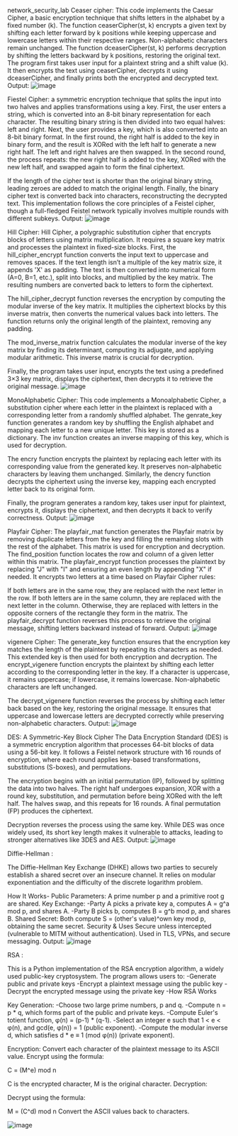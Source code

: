 network_security_lab
Ceaser cipher: This code implements the Caesar Cipher, a basic encryption technique that shifts letters in the alphabet by a fixed number (k). The function ceaserCipher(st, k) encrypts a given text by shifting each letter forward by k positions while keeping uppercase and lowercase letters within their respective ranges. Non-alphabetic characters remain unchanged.
The function dceaserCipher(st, k) performs decryption by shifting the letters backward by k positions, restoring the original text. The program first takes user input for a plaintext string and a shift value (k). It then encrypts the text using ceaserCipher, decrypts it using dceaserCipher, and finally prints both the encrypted and decrypted text.
Output:
![image](https://github.com/user-attachments/assets/d1ff95f6-2729-40c5-a7b4-f41aa24d5c2a)


Fiestel Cipher: a symmetric encryption technique that splits the input into two halves and applies transformations using a key. First, the user enters a string, which is converted into an 8-bit binary representation for each character. The resulting binary string is then divided into two equal halves: left and right.
Next, the user provides a key, which is also converted into an 8-bit binary format. In the first round, the right half is added to the key in binary form, and the result is XORed with the left half to generate a new right half. The left and right halves are then swapped. In the second round, the process repeats: the new right half is added to the key, XORed with the new left half, and swapped again to form the final ciphertext.

If the length of the cipher text is shorter than the original binary string, leading zeroes are added to match the original length. Finally, the binary cipher text is converted back into characters, reconstructing the decrypted text. This implementation follows the core principles of a Feistel cipher, though a full-fledged Feistel network typically involves multiple rounds with different subkeys.
Output:
![image](https://github.com/user-attachments/assets/f09e1fb8-ff49-4ca9-aeea-fafda41c9d0c)


Hill Cipher: Hill Cipher, a polygraphic substitution cipher that encrypts blocks of letters using matrix multiplication. It requires a square key matrix and processes the plaintext in fixed-size blocks.
First, the hill_cipher_encrypt function converts the input text to uppercase and removes spaces. If the text length isn’t a multiple of the key matrix size, it appends 'X' as padding. The text is then converted into numerical form (A=0, B=1, etc.), split into blocks, and multiplied by the key matrix. The resulting numbers are converted back to letters to form the ciphertext.

The hill_cipher_decrypt function reverses the encryption by computing the modular inverse of the key matrix. It multiplies the ciphertext blocks by this inverse matrix, then converts the numerical values back into letters. The function returns only the original length of the plaintext, removing any padding.

The mod_inverse_matrix function calculates the modular inverse of the key matrix by finding its determinant, computing its adjugate, and applying modular arithmetic. This inverse matrix is crucial for decryption.

Finally, the program takes user input, encrypts the text using a predefined 3×3 key matrix, displays the ciphertext, then decrypts it to retrieve the original message.
![image](https://github.com/user-attachments/assets/42ab7bb1-f1fc-451f-b752-b10838a6090a)


MonoAlphabetic Cipher: This code implements a Monoalphabetic Cipher, a substitution cipher where each letter in the plaintext is replaced with a corresponding letter from a randomly shuffled alphabet.
The genrate_key function generates a random key by shuffling the English alphabet and mapping each letter to a new unique letter. This key is stored as a dictionary. The inv function creates an inverse mapping of this key, which is used for decryption.

The encry function encrypts the plaintext by replacing each letter with its corresponding value from the generated key. It preserves non-alphabetic characters by leaving them unchanged. Similarly, the dencry function decrypts the ciphertext using the inverse key, mapping each encrypted letter back to its original form.

Finally, the program generates a random key, takes user input for plaintext, encrypts it, displays the ciphertext, and then decrypts it back to verify correctness.
Output:
![image](https://github.com/user-attachments/assets/a8c743d9-5062-471d-967b-2587c3543012)


Playfair Cipher: The playfair_mat function generates the Playfair matrix by removing duplicate letters from the key and filling the remaining slots with the rest of the alphabet. This matrix is used for encryption and decryption. The find_position function locates the row and column of a given letter within this matrix.
The playfair_encrypt function processes the plaintext by replacing "J" with "I" and ensuring an even length by appending "X" if needed. It encrypts two letters at a time based on Playfair Cipher rules:

If both letters are in the same row, they are replaced with the next letter in the row. If both letters are in the same column, they are replaced with the next letter in the column. Otherwise, they are replaced with letters in the opposite corners of the rectangle they form in the matrix. The playfair_decrypt function reverses this process to retrieve the original message, shifting letters backward instead of forward.
Output:
![image](https://github.com/user-attachments/assets/ef988f8b-4254-4990-8f75-fd7a0be02366)


vigenere Cipher: The generate_key function ensures that the encryption key matches the length of the plaintext by repeating its characters as needed. This extended key is then used for both encryption and decryption.
The encrypt_vigenere function encrypts the plaintext by shifting each letter according to the corresponding letter in the key. If a character is uppercase, it remains uppercase; if lowercase, it remains lowercase. Non-alphabetic characters are left unchanged.

The decrypt_vigenere function reverses the process by shifting each letter back based on the key, restoring the original message. It ensures that uppercase and lowercase letters are decrypted correctly while preserving non-alphabetic characters.
Output:
![image](https://github.com/user-attachments/assets/5fec9b19-c2c5-44cb-bd47-65a3f9a01b87)

DES:
A Symmetric-Key Block Cipher
The Data Encryption Standard (DES) is a symmetric encryption algorithm that processes 64-bit blocks of data using a 56-bit key. It follows a Feistel network structure with 16 rounds of encryption, where each round applies key-based transformations, substitutions (S-boxes), and permutations.  

The encryption begins with an initial permutation (IP), followed by splitting the data into two halves. The right half undergoes expansion, XOR with a round key, substitution, and permutation before being XORed with the left half. The halves swap, and this repeats for 16 rounds. A final permutation (FP) produces the ciphertext.  

Decryption reverses the process using the same key. While DES was once widely used, its short key length makes it vulnerable to attacks, leading to stronger alternatives like 3DES and AES.
Output:
![image](https://github.com/user-attachments/assets/bdad0506-3926-4b77-bf55-4d966b1f6523)

Diffie-Hellman :

The Diffie-Hellman Key Exchange (DHKE) allows two parties to securely establish a shared secret over an insecure channel. It relies on modular exponentiation and the difficulty of the discrete logarithm problem.

How It Works-
Public Parameters: A prime number p and a primitive root g are shared.
Key Exchange:
-Party A picks a private key a, computes A = g^a mod p, and shares A.
-Party B picks b, computes B = g^b mod p, and shares B.
Shared Secret: Both compute S = (other's value)^own key mod p, obtaining the same secret.
Security & Uses
Secure unless intercepted (vulnerable to MITM without authentication).
Used in TLS, VPNs, and secure messaging.
Output:
![image](https://github.com/user-attachments/assets/27ecd57c-7281-4e8f-87f3-ecc78177974a)

RSA :

This is a Python implementation of the RSA encryption algorithm, a widely used public-key cryptosystem. The program allows users to:
-Generate public and private keys
-Encrypt a plaintext message using the public key
-Decrypt the encrypted message using the private key
-How RSA Works

Key Generation:
-Choose two large prime numbers, p and q.
-Compute n = p * q, which forms part of the public and private keys.
-Compute Euler's totient function, φ(n) = (p-1) * (q-1).
-Select an integer e such that 1 < e < φ(n), and gcd(e, φ(n)) = 1 (public exponent).
-Compute the modular inverse d, which satisfies d * e ≡ 1 (mod φ(n)) (private exponent).

Encryption:
Convert each character of the plaintext message to its ASCII value.
Encrypt using the formula:

C = (M^e) mod n

C is the encrypted character, M is the original character.
Decryption:

Decrypt using the formula:

M = (C^d) mod n
Convert the ASCII values back to characters.

![image](https://github.com/user-attachments/assets/c98f729f-f3d2-4bd5-b943-4f66395d1217)



